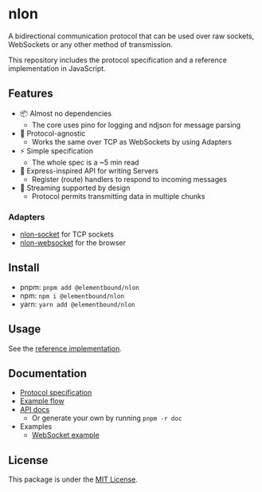 # nlon

A bidirectional communication protocol that can be used over raw sockets,
WebSockets or any other method of transmission.

This repository includes the protocol specification and a reference
implementation in JavaScript.

## Features

- 📦 Almost no dependencies
  - The core uses pino for logging and ndjson for message parsing
- 🔩 Protocol-agnostic
  - Works the same over TCP as WebSockets by using Adapters
- ⚡ Simple specification
  - The whole spec is a ~5 min read
- 🎉 Express-inspired API for writing Servers
  - Register (route) handlers to respond to incoming messages
- 📨 Streaming supported by design
  - Protocol permits transmitting data in multiple chunks

### Adapters

- [nlon-socket](packages/nlon-socket) for TCP sockets
- [nlon-websocket](packages/nlon-websocket) for the browser

## Install

- pnpm: `pnpm add @elementbound/nlon`
- npm: `npm i @elementbound/nlon`
- yarn: `yarn add @elementbound/nlon`

## Usage

See the [reference implementation](packages/nlon).

## Documentation

- [Protocol specification](doc/protocol.md)
- [Example flow](doc/example-flow.md)
- [API docs](https://elementbound.github.io/nlon/)
  - Or generate your own by running `pnpm -r doc`
- Examples
  - [WebSocket example](examples/websocket-chat)

## License

This package is under the [MIT License](LICENSE).
